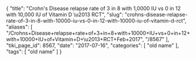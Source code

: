 {
    "title": "Crohn's Disease relapse rate of 3 in 8 with 1,0000 IU vs 0 in 12 with 10,000 IU of Vitamin D \u2013 RCT",
    "slug": "crohns-disease-relapse-rate-of-3-in-8-with-10000-iu-vs-0-in-12-with-10000-iu-of-vitamin-d-rct",
    "aliases": [
        "/Crohns+Disease+relapse+rate+of+3+in+8+with+10000+IU+vs+0+in+12+with+10000+IU+of+Vitamin+D+\u2013+RCT+Feb+2017",
        "/8567"
    ],
    "tiki_page_id": 8567,
    "date": "2017-07-16",
    "categories": [
        "old name"
    ],
    "tags": [
        "old name"
    ]
}